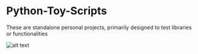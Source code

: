 # Python-Toy-Scripts
These are standalone personal projects, primarily designed to test libraries or functionalities



![alt text](https://www.greenseasonsnursery.com/wp-content/uploads/2018/10/test-computer-key-in-blue-showing-quiz-or-online-questionnaire_fydJNNDu.jpg)




